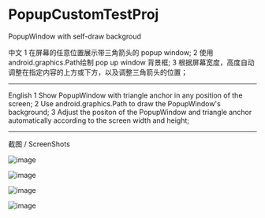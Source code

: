 # PopupCustomTestProj
PopupWindow with self-draw backgroud

中文
1 在屏幕的任意位置展示带三角箭头的 popup window;
2 使用android.graphics.Path绘制 pop up window 背景框;
3 根据屏幕宽度，高度自动调整在指定内容的上方或下方，以及调整三角箭头的位置；

----------------------------------

English
1 Show PopupWindow with triangle anchor in any position of the screen;
2 Use android.graphics.Path to draw the PopupWindow's background;
3 Adjust the positon of the PopupWindow and triangle anchor automatically according to the screen width and height;

--------------------------------
截图 / ScreenShots

 ![image](https://github.com/cumtping/PopupCustomTestProj/blob/master/screenshots/1.png)
 
 ![image](https://github.com/cumtping/PopupCustomTestProj/blob/master/screenshots/2.png)
 
 ![image](https://github.com/cumtping/PopupCustomTestProj/blob/master/screenshots/3.png)
 
 ![image](https://github.com/cumtping/PopupCustomTestProj/blob/master/screenshots/4.png)
